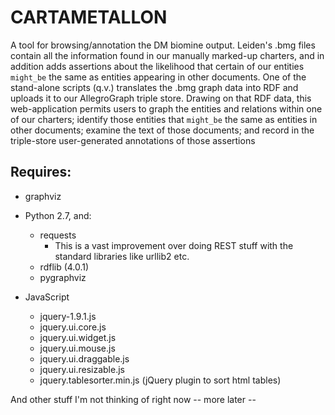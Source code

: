 # CARTAMETALLON

A tool for browsing/annotation the DM biomine output. Leiden's .bmg files contain all the information found in our manually marked-up charters, and in addition adds assertions about the likelihood that certain of our entities `might_be` the same as entities appearing in other documents. One of the stand-alone scripts (q.v.) translates the .bmg graph data into RDF and uploads it to our AllegroGraph triple store. Drawing on that RDF data, this web-application permits users to graph the entities and relations within one of our charters; identify those entities that `might_be` the same as entities in other documents; examine the text of those documents; and record in the triple-store user-generated annotations of those assertions

## Requires:

* graphviz

* Python 2.7, and:
    * requests
        * This is a vast improvement over doing REST stuff with the standard libraries like urllib2 etc.
    * rdflib (4.0.1)
    * pygraphviz

* JavaScript
    * jquery-1.9.1.js
    * jquery.ui.core.js
    * jquery.ui.widget.js
    * jquery.ui.mouse.js
    * jquery.ui.draggable.js
    * jquery.ui.resizable.js
    * jquery.tablesorter.min.js (jQuery plugin to sort html tables) 

And other stuff I'm not thinking of right now -- more later --